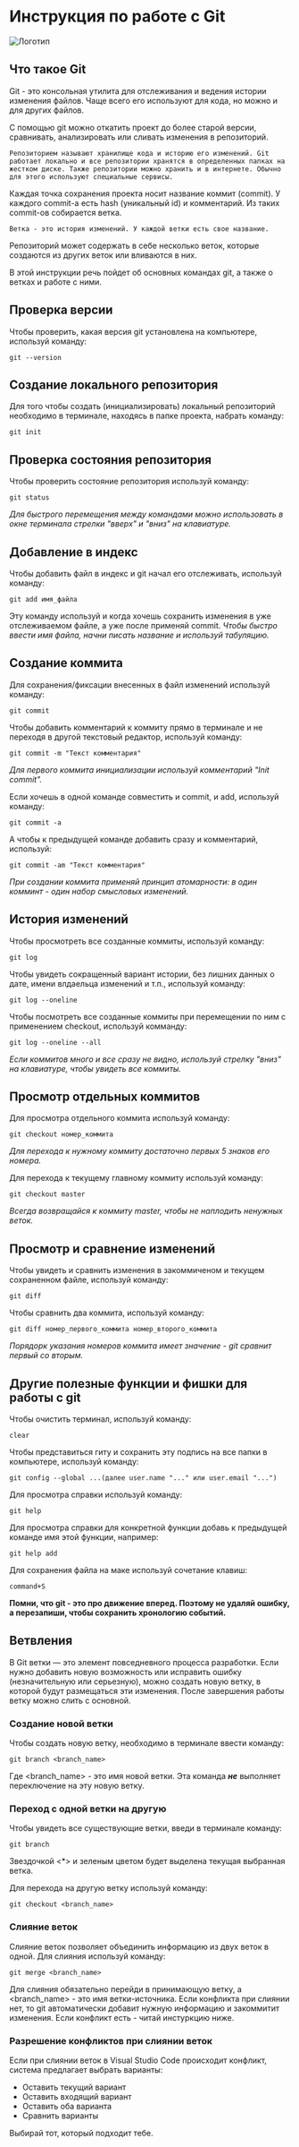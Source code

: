 # **Инструкция по работе с Git**

![Логотип](git.png)

## Что такое Git

Git - это консольная утилита для отслеживания и ведения истории изменения файлов. Чаще всего его используют для кода, но можно и для других файлов.

С помощью git можно откатить проект до более старой версии, сравнивать, анализировать или сливать изменения в репозиторий.

    Репозиторием называют хранилище кода и историю его изменений. Git работает локально и все репозитории хранятся в определенных папках на жестком диске. Также репозитории можно хранить и в интернете. Обычно для этого используют специальные сервисы.

Каждая точка сохранения проекта носит название коммит (commit). У каждого commit-a есть hash (уникальный id) и комментарий. Из таких commit-ов собирается ветка. 

    Ветка - это история изменений. У каждой ветки есть свое название. 

Репозиторий может содержать в себе несколько веток, которые создаются из других веток или вливаются в них.

В этой инструкции речь пойдет об основных командах git, а также о ветках и работе с ними.

## Проверка версии

Чтобы проверить, какая версия git установлена на компьютере, используй команду:

    git --version

## Создание локального репозитория

Для того чтобы создать (инициализировать) локальный репозиторий необходимо в терминале, находясь в папке проекта, набрать команду:

    git init

## Проверка состояния репозитория

Чтобы проверить состояние репозитория используй команду:

    git status

*Для быстрого перемещения между командами можно использовать в окне терминала стрелки "вверх" и "вниз" на клавиатуре.*

## Добавление в индекс

Чтобы добавить файл в индекс и git начал его отслеживать, используй команду:

    git add имя_файла

Эту команду используй и когда хочешь сохранить изменения в уже отслеживаемом файле, а уже после применяй commit. *Чтобы быстро ввести имя файла, начни писать название и используй табуляцию.*

## Создание коммита

Для сохранения/фиксации внесенных в файл изменений используй команду:

    git commit

Чтобы добавить комментарий к коммиту прямо в терминале и не переходя в другой текстовый редактор, используй команду:

    git commit -m "Текст комментария"

*Для первого коммита инициализации используй комментарий "Init commit".*

Если хочешь в одной команде совместить и commit, и add, используй команду:

    git commit -a

А чтобы к предыдущей команде добавить сразу и комментарий, используй:

    git commit -am "Текст комментария"

*При создании коммита применяй принцип атомарности: в один комминт - один набор смысловых изменений.*

## История изменений

Чтобы просмотреть все созданные коммиты, используй команду:

    git log

Чтобы увидеть сокращенный вариант истории, без лишних данных о дате, имени влдаельца изменений и т.п., используй команду:

    git log --oneline

Чтобы посмотреть все созданные коммиты при перемещении по ним с применением checkout, используй комманду:

    git log --oneline --all

*Если коммитов много и все сразу не видно, используй стрелку "вниз" на клавиатуре, чтобы увидеть все коммиты.*

## Просмотр отдельных коммитов

Для просмотра отдельного коммита используй команду:

    git checkout номер_коммита

*Для перехода к нужному коммиту достаточно первых 5 знаков его номера.*

Для перехода к текущему главному коммиту используй команду:

    git checkout master

*Всегда возвращайся к коммиту master, чтобы не наплодить ненужных веток.*

## Просмотр и сравнение изменений

Чтобы увидеть и сравнить изменения в закоммиченом и текущем сохраненном файле, используй команду:

    git diff

Чтобы сравнить два коммита, используй команду:

    git diff номер_первого_коммита номер_второго_коммита

*Порядорк указания номеров коммита имеет значение - git сравнит первый со вторым.*

## Другие полезные функции и фишки для работы с git

Чтобы очистить терминал, используй команду:

    clear

Чтобы представиться гиту и сохранить эту подпись на все папки в компьютере, используй команду:

    git config --global ...(далее user.name "..." или user.email "...")

Для просмотра справки используй команду:

    git help

Для просмотра справки для конкретной функции добавь к предыдущей команде имя этой функции, например:

    git help add

Для сохранения файла на маке используй сочетание клавиш:

    command+S

**Помни, что git - это про движение вперед. Поэтому не удаляй ошибку, а перезапиши, чтобы сохранить хронологию событий.**

## Ветвления

В Git ветки — это элемент повседневного процесса разработки. Если нужно добавить новую возможность или исправить ошибку (незначительную или серьезную), можно создать новую ветку, в которой будут размещаться эти изменения. После завершения работы ветку можно слить с основной.

### Создание новой ветки

Чтобы создать новую ветку, необходимо в терминале ввести команду:

    git branch <branch_name>

Где <branch_name> - это имя новой ветки. Эта команда *__не__* выполняет переключение на эту новую ветку.

### Переход с одной ветки на другую

Чтобы увидеть все существующие ветки, введи в терминале команду:

    git branch

Звездочкой <*> и зеленым цветом будет выделена текущая выбранная ветка.

Для перехода на другую ветку используй команду:

    git checkout <branch_name>

### Слияние веток

Слияние веток позволяет объединить информацию из двух веток в одной. Для слияния используй команду:

    git merge <branch_name>

Для слияния обязательно перейди в принимающую ветку, а <branch_name> - это имя ветки-источника. Если конфликта при слиянии нет, то git автоматически добавит нужную информацию и закоммитит изменения. Если конфликт есть - читай инстуркцию ниже.

### Разрешение конфликтов при слиянии веток

Если при слиянии веток в Visual Studio Code происходит конфликт, система предлагает выбрать варианты:

* Оставить текущий вариант
* Оставить входящий вариант
* Оставить оба варианта
* Сравнить варианты

Выбирай тот, который подходит тебе.

